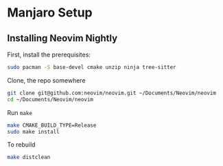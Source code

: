 # Manjaro Setup

## Installing Neovim Nightly

First, install the prerequisites:

```sh
sudo pacman -S base-devel cmake unzip ninja tree-sitter
```

Clone, the repo somewhere

```sh
git clone git@github.com:neovim/neovim.git ~/Documents/Neovim/neovim
cd ~/Documents/Neovim/neovim
```

Run `make`

```sh
make CMAKE_BUILD_TYPE=Release
sudo make install
```

To rebuild

```sh
make distclean
```
